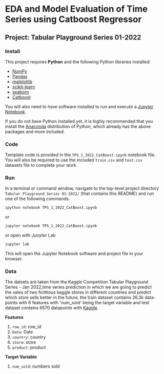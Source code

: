# EDA and Model Evaluation of Time Series using Catboost Regressor
## Project: Tabular Playground Series 01-2022

### Install

This project requires **Python** and the following Python libraries installed:

- [NumPy](http://www.numpy.org/)
- [Pandas](http://pandas.pydata.org/)
- [matplotlib](http://matplotlib.org/)
- [scikit-learn](http://scikit-learn.org/stable/)
- [seaborn](https://seaborn.pydata.org/)
- [Catboost](https://catboost.ai/en/docs/)

You will also need to have software installed to run and execute a [Jupyter Notebook](http://jupyter.org/install.html).

If you do not have Python installed yet, it is highly recommended that you install the [Anaconda](https://www.anaconda.com/download/) distribution of Python, which already has the above packages and more included. 

### Code

Template code is provided in the `TPS_1_2022_CatBoost.ipynb` notebook file. You will also be required to use the included `train.csv` and `test.csv` datasets file to complete your work. 

### Run

In a terminal or command window, navigate to the top-level project directory `Tabular Playground Series 01-2022/` (that contains this README) and run one of the following commands:

```bash
ipython notebook TPS_1_2022_CatBoost.ipynb
```  
or
```bash
jupyter notebook TPS_1_2022_CatBoost.ipynb
```
or open with Juoyter Lab
```bash
jupyter lab
```

This will open the Jupyter Notebook software and project file in your browser.

### Data

The datsets are taken from the Kaggle Competition Tabular Playground Series - Jan 2022,time series prediction in which we are going to predict the sales of two fictitious kaggle stores in different countries and predict which store sells better in the future, the train dataset contains 26.3k data-points with 6 features with 'num_sold' being the target variable and test dataset contains 6570 datapoints with [Kaggle](https://www.kaggle.com/competitions/tabular-playground-series-jan-2022/data).

**Features**
1. `row_id`: row_id
2. `Date`: Date
3. `country`: country
4. `store`: store
5. `product`: product

**Target Variable**
1. `num_sold`: numbers sold
